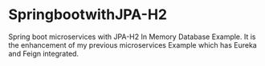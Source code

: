 # SpringbootwithJPA-H2
Spring boot microservices with JPA-H2 In Memory Database Example. It is the enhancement of my previous microservices Example which has Eureka and Feign integrated.
